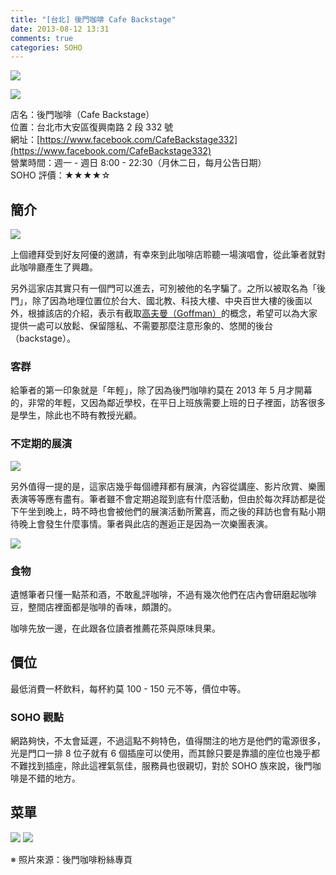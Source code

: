 ```yaml
---
title: "[台北] 後門咖啡 Cafe Backstage"
date: 2013-08-12 13:31
comments: true
categories: SOHO
---
```


![](/images/cafe-backstage.jpg)

![](/images/cafe-backstage-3.jpg)

店名：後門咖啡（Cafe Backstage）  
位置：台北市大安區復興南路 2 段 332 號  
網址：[https://www.facebook.com/CafeBackstage332](https://www.facebook.com/CafeBackstage332)  
營業時間：週一 - 週日 8:00 - 22:30（月休二日，每月公告日期）  
SOHO 評價：★★★★☆  

## 簡介

![](/images/cafe-backstage-2.jpg)

上個禮拜受到好友阿優的邀請，有幸來到此咖啡店聆聽一場演唱會，從此筆者就對此咖啡廳產生了興趣。

另外這家店其實只有一個門可以進去，可別被他的名字騙了。之所以被取名為「後門」，除了因為地理位置位於台大、國北教、科技大樓、中央百世大樓的後面以外，根據該店的介紹，表示有截取[高夫曼（Goffman）](http://en.wikipedia.org/wiki/Erving_Goffman)的概念，希望可以為大家提供一處可以放鬆、保留隱私、不需要那麼注意形象的、悠閒的後台（backstage）。

### 客群

給筆者的第一印象就是「年輕」，除了因為後門咖啡約莫在 2013 年 5 月才開幕的，非常的年輕，又因為鄰近學校，在平日上班族需要上班的日子裡面，訪客很多是學生，除此也不時有教授光顧。

### 不定期的展演

![](/images/cafe-backstage-8.jpg)

另外值得一提的是，這家店幾乎每個禮拜都有展演，內容從講座、影片欣賞、樂團表演等等應有盡有。筆者雖不會定期追蹤到底有什麼活動，但由於每次拜訪都是從下午坐到晚上，時不時也會被他們的展演活動所驚喜，而之後的拜訪也會有點小期待晚上會發生什麼事情。筆者與此店的邂逅正是因為一次樂團表演。


![](/images/cafe-backstage-7.jpg)
### 食物

遺憾筆者只懂一點茶和酒，不敢亂評咖啡，不過有幾次他們在店內會研磨起咖啡豆，整間店裡面都是咖啡的香味，頗讚的。

咖啡先放一邊，在此跟各位讀者推薦花茶與原味貝果。

## 價位

最低消費一杯飲料，每杯約莫 100 - 150 元不等，價位中等。

### SOHO 觀點

網路夠快，不太會延遲，不過這點不夠特色，值得關注的地方是他們的電源很多，光是門口一排 8 位子就有 6 個插座可以使用，而其餘只要是靠牆的座位也幾乎都不難找到插座，除此這裡氣氛佳，服務員也很親切，對於 SOHO 族來說，後門咖啡是不錯的地方。

## 菜單

![](/images/cafe-backstage-4.jpg)
![](/images/cafe-backstage-5.jpg)

※ 照片來源：後門咖啡粉絲專頁

